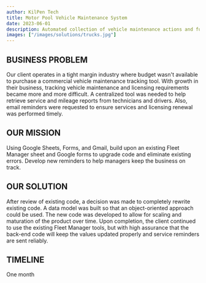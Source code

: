 ```yaml
---
author: KilPen Tech
title: Motor Pool Vehicle Maintenance System
date: 2023-06-01
description: Automated collection of vehicle maintenance actions and future scheduled work.
images: ["/images/solutions/trucks.jpg"]
---
```


## BUSINESS PROBLEM

Our client operates in a tight margin industry where budget wasn't available to purchase a commercial vehicle maintenance tracking tool. With growth in their business, tracking vehicle maintenance and licensing requirements became more and more difficult. A centralized tool was needed to help retrieve service and mileage reports from technicians and drivers. Also, email reminders were requested to ensure services and licensing renewal was performed timely.

## OUR MISSION

Using Google Sheets, Forms, and Gmail, build upon an existing Fleet Manager sheet and Google forms to upgrade code and eliminate existing errors. Develop new reminders to help managers keep the business on track.

## OUR SOLUTION

After review of existing code, a decision was made to completely rewrite existing code. A data model was built so that an object-oriented approach could be used. The new code was developed to allow for scaling and maturation of the product over time. Upon completion, the client continued to use the existing Fleet Manager tools, but with high assurance that the back-end code will keep the values updated properly and service reminders are sent reliably.

## TIMELINE

One month